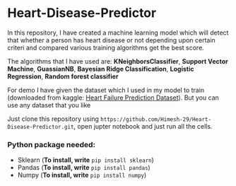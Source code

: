 # Heart-Disease-Predictor

In this repository, I have created a machine learning model which will detect that whether a person has heart disease or not depending upon certain criteri and compared various training algorithms get the best score.
<p>The algorithms that I have used are: <b>KNeighborsClassifier</b>, <b>Support Vector Machine</b>, <b>GuassianNB</b>, <b>Bayesian Ridge Classification</b>, <b>Logistic Regression</b>, <b>Random forest classifier</b>
<p>For demo I have given the dataset which I used in my model to train (downloaded from kaggle: <a href="https://www.kaggle.com/fedesoriano/heart-failure-prediction">Heart Failure
Prediction Dataset</a>). But you can use any dataset that you like
</p>
Just clone this repository using <code>https://github.com/Himesh-29/Heart-Disease-Predictor.git</code>, open jupter notebook and just run all the cells.

### Python package needed:
<ul>
  <li>Sklearn (<b>To install, write</b> <code>pip install sklearn</code>)</li>
  <li>Pandas (<b>To install, write</b> <code>pip install pandas</code>)</li>
  <li>Numpy (<b>To install, write</b> <code>pip install numpy</code>)</li>
</ul>
